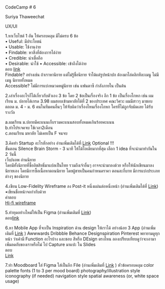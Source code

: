 CodeCamp # 6

Suriya Thaweechat

UX/UI

1.หาเว็บไซต์ 1 อัน ให้ครอบคลุม มีไม่ครบ 6 ข้อ   
• Useful: มีประโยชน์  
• Usable: ใช้งานง่าย  
• Findable: หาสิ่งที่ต้องการได้ง่าย  
• Credible: น่าเชื่อถือ  
• Desirable: น่าใช้
• Accessible: เข้าถึงได้ง่าย  
ตอบ
[link](https://novel-lucky.com/ )   
Findable? อย่างเช่น ถ้าเราหานิยาย แต่ไม่รู้ชื่อนิยาย จำได้แต่รูปหน้าปก ต้องมาไล่คลิกทีละเมนู ไม่มีเมนู นิยายทั้งหมด  
Accessible? ไม่มีการแบ่งหมวดหมู่นิยาย เช่น แฟนตาซี กำลังภายใน เป็นต้น


2.เล่าเรื่องอะไรก็ได้เกี่ยวกับตัวเอง 3 ข้อ โดย 2 ข้อเป็นเรื่องจริง อีก 1 ข้อ เป็นเรื่องโกหก เช่น
ผมเรียน ม. ปลายได้เกรด 3.98 
ผมสอบเข้ามหาลัยได้ที่ 2 ของประเทศ คณะวิศวะ
ผมมีสาวๆ มาชอบตลอด ม. 4 - ม. 6
คนในทีมคนอื่นๆ ให้จับผิดว่าเรื่องไหนเรื่องโกหก
ใครที่ไม่ถูกจับผิดเลย ได้รับรางวัล  
  
  a.ผมเรียน ม.ปลายมีคะแนนเก็บรวมคะแนนสอบทั้งหมดเกินร้อยคะแนน  
  b.ทำโปรเจคจบ ใช้เวลา2เดือน   
  c.ตอนเรียน มหาลัย ไม่เคยเป็น F จนจบ
  

3.คิดทำ Startup อะไรสักอย่าง อ่านเพิ่มเติมได้ที่ [Link](https://docs.google.com/presentation/d/1jwq7qrtbUAVMZe0gA4q7CvhU8XsdGIQtniA_dEoPe7g/edit#slide=id.g793c46217a_0_3) Optional !!!  
ขั้นตอน 
Silence Brain Storm - 3 นาที ให้ได้ไอเดียมากที่สุด
เลือก 1 idea ที่จะนำมาทำกันใน 2 วันนี้   
เว็บ/แอพ อ่านนิยาย  
โดยมีทั้งนิยายที่ซื้อลิขสิทธิ์มาแปลเป็นไทย รวมถึงเจ้าอื่นๆ อาจจะนำมาลงด้วย หรือให้นักเขียนมาลงนิยายเอง โดยมีการซื้อเนื้อหาตอนนิยาย โดยผู้ขายเป็นคนกำหนดราคา ตอนละกี่บาท มีการแบ่งประเภทต่างๆ ของนิยาย 


4.เขียน Low-Fidelity Wireframe ลง Post-it หนึ่งแผ่นต่อหนึ่งหน้า (อ่านเพิ่มเติมได้ที่ [Link](https://docs.google.com/presentation/d/1jwq7qrtbUAVMZe0gA4q7CvhU8XsdGIQtniA_dEoPe7g/edit#slide=id.g5e4738c347_0_1820))
•เขียนชื่อหน้าจอกำกับด้วย    
คำตอบ  
 [Hi-fi wireframe](https://miro.com/app/board/o9J_kiCLaDk=/)  


5.ทำทุดอย่างใหม่ให้เป็น Figma (อ่านเพิ่มเติมที่ [Link](https://docs.google.com/presentation/d/1JsxCEdP-y_RJddB-jF4CYmNR0AQPo6QPFQC9Zp-c8tw/edit#slide=id.g78fbe1e7b1_0_6))  
ตอบ[link](https://www.figma.com/file/4UhCbnx00MYIKrvzMOXi7s/Novel?node-id=0%3A1)


6.หา Mobile App ที่จะเป็น Inspiration ด้าน design ให้เราได้ อย่างน้อย 3 App (อ่านเพิ่มเติมที่ [Link](https://docs.google.com/presentation/d/1JsxCEdP-y_RJddB-jF4CYmNR0AQPo6QPFQC9Zp-c8tw/edit#slide=id.g5f5019f47d_0_167) )
Awwwards
Dribbble
Behance
Designspiration
Pinterest
พยายามดูทุกหน้า ว่าเค้ามี Function อะไรบ้าง และชอบ สีหรือ DEsign ตรงไหน
ลองเปรียบเทียบดูว่าจะเอามาเพิ่มลดกับของเราหรือไม่
ไป Capture มาแปะ ใน Slides  
ตอบ  
[Link](https://www.figma.com/file/BFJ2Zs4f7HrrpLFsrlpbHF/Untitled?node-id=0%3A1)




7.ทำ Moodboard ใส่ Figma ใส่เป็นอีก File (อ่านเพิ่มเติมที่ [Link](https://docs.google.com/presentation/d/1JsxCEdP-y_RJddB-jF4CYmNR0AQPo6QPFQC9Zp-c8tw/edit#slide=id.g5f7b7ee4ba_0_19) )
หัวข้อครอบคลุม
color palette
fonts (1 to 3 per mood board)
photography/illustration style
iconography (if needed)
navigation style
spatial awareness (or, white space usage)  

